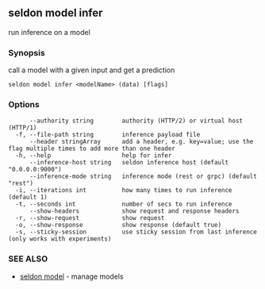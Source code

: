 ## seldon model infer

run inference on a model

### Synopsis

call a model with a given input and get a prediction

```
seldon model infer <modelName> (data) [flags]
```

### Options

```
      --authority string        authority (HTTP/2) or virtual host (HTTP/1)
  -f, --file-path string        inference payload file
      --header stringArray      add a header, e.g. key=value; use the flag multiple times to add more than one header
  -h, --help                    help for infer
      --inference-host string   seldon inference host (default "0.0.0.0:9000")
      --inference-mode string   inference mode (rest or grpc) (default "rest")
  -i, --iterations int          how many times to run inference (default 1)
  -t, --seconds int             number of secs to run inference
      --show-headers            show request and response headers
  -r, --show-request            show request
  -o, --show-response           show response (default true)
  -s, --sticky-session          use sticky session from last inference (only works with experiments)
```

### SEE ALSO

* [seldon model](seldon_model.md)	 - manage models

